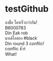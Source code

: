 ﻿# testGithub
ลงชื่อ ใครเร็วกว่ากัน!  
B6000783  
Din Eak rob  
มาเด้ไอสอง #black  
Din round 3 conflic!  
conflic ชัวร์  
What!  
